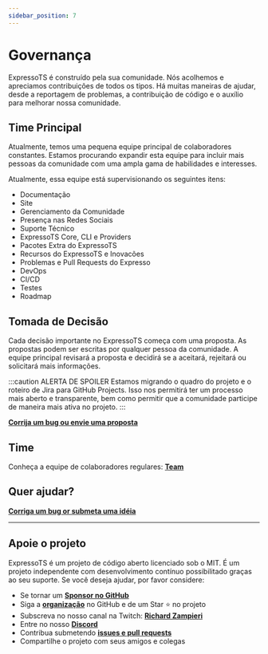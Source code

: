 ```yaml
---
sidebar_position: 7
---
```


# Governança

ExpressoTS é construído pela sua comunidade. Nós acolhemos e apreciamos contribuições de todos os tipos. Há muitas maneiras de ajudar, desde a reportagem de problemas, a contribuição de código e o auxílio para melhorar nossa comunidade.

## Time Principal

Atualmente, temos uma pequena equipe principal de colaboradores constantes. Estamos procurando expandir esta equipe para incluir mais pessoas da comunidade com uma ampla gama de habilidades e interesses.

Atualmente, essa equipe está supervisionando os seguintes itens:

- Documentação
- Site
- Gerenciamento da Comunidade
- Presença nas Redes Sociais
- Suporte Técnico
- ExpressoTS Core, CLI e Providers
- Pacotes Extra do ExpressoTS
- Recursos do ExpressoTS e Inovacões
- Problemas e Pull Requests do Expresso
- DevOps
- CI/CD
- Testes
- Roadmap

## Tomada de Decisão

Cada decisão importante no ExpressoTS começa com uma proposta. As propostas podem ser escritas por qualquer pessoa da comunidade. A equipe principal revisará a proposta e decidirá se a aceitará, rejeitará ou solicitará mais informações.

:::caution ALERTA DE SPOILER
Estamos migrando o quadro do projeto e o roteiro de Jira para GitHub Projects. Isso nos permitirá ter um processo mais aberto e transparente, bem como permitir que a comunidade participe de maneira mais ativa no projeto.
:::

**[Corrija um bug ou envie uma proposta](https://github.com/expressots/expressots/issues/new/choose)**

## Time

Conheça a equipe de colaboradores regulares: **[Team](https://expresso-ts.com/team)**

## Quer ajudar?

**[Corriga um bug or submeta uma idéia](https://github.com/expressots/expressots/issues/new/choose)**

---

## Apoie o projeto

ExpressoTS é um projeto de código aberto licenciado sob o MIT. É um projeto independente com desenvolvimento contínuo possibilitado graças ao seu suporte. Se você deseja ajudar, por favor considere:

- Se tornar um **[Sponsor no GitHub](https://github.com/sponsors/expressots)**
- Siga a **[organização](https://github.com/expressots)** no GitHub e de um Star ⭐ no projeto
- Subscreva no nosso canal na Twitch: **[Richard Zampieri](https://www.twitch.tv/richardzampieri)**
- Entre no nosso **[Discord](https://discord.com/invite/PyPJfGK)**
- Contribua submetendo **[issues e pull requests](https://github.com/expressots/expressots/issues/new/choose)**
- Compartilhe o projeto com seus amigos e colegas